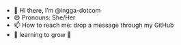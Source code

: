 - 👋 Hi there, I’m @ingga-dotcom
- 😄 Pronouns: She/Her
- 📫 How to reach me: drop a message through my GitHub
- 🌱 learning to grow 🌱



<!---
ingga-dotcom/ingga-dotcom is a ✨ special ✨ repository because its `README.md` (this file) appears on your GitHub profile.
You can click the Preview link to take a look at your changes.
--->

